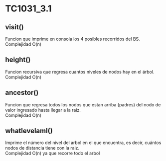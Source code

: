 # TC1031_3.1

## visit()
Funcion que imprime en consola los 4 posibles recorridos del BS.\
Complejidad O(n)

## height()
Funcion recursiva que regresa cuantos niveles de nodos hay en el árbol.\
Complejidad O(n)

## ancestor()
Funcion que regresa todos los nodos que estan arriba (padres) del nodo de valor ingresado hasta llegar a la raiz.\
Complejidad O(n)

## whatlevelamI()
Imprime el número del nivel del arbol en el que encuentra, es decir, cuántos nodos de distancia tiene con la raiz.\
Complejidad O(n) ya que recorre todo el arbol
